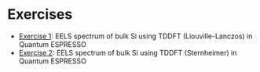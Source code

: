 # Exercises

 - [Exercise 1](exercise1/README.md): EELS spectrum of bulk Si using TDDFT (Liouville-Lanczos) in Quantum ESPRESSO
 - [Exercise 2](exercise2/README.md): EELS spectrum of bulk Si using TDDFT (Sternheimer) in Quantum ESPRESSO
